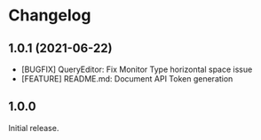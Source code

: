 # Changelog

## 1.0.1 (2021-06-22)

* [BUGFIX] QueryEditor: Fix Monitor Type horizontal space issue
* [FEATURE] README.md: Document API Token generation

## 1.0.0

Initial release.

